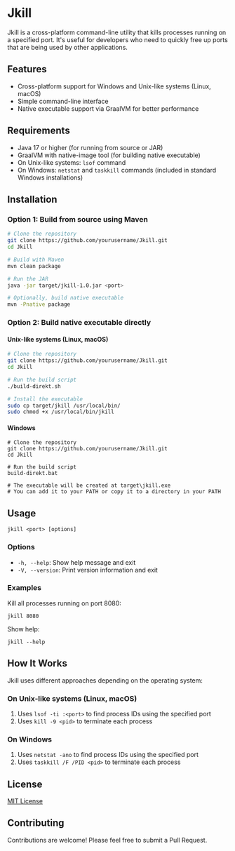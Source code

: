 # Jkill

Jkill is a cross-platform command-line utility that kills processes running on a specified port. It's useful for developers who need to quickly free up ports that are being used by other applications.

## Features

- Cross-platform support for Windows and Unix-like systems (Linux, macOS)
- Simple command-line interface
- Native executable support via GraalVM for better performance

## Requirements

- Java 17 or higher (for running from source or JAR)
- GraalVM with native-image tool (for building native executable)
- On Unix-like systems: `lsof` command
- On Windows: `netstat` and `taskkill` commands (included in standard Windows installations)

## Installation

### Option 1: Build from source using Maven

```bash
# Clone the repository
git clone https://github.com/yourusername/Jkill.git
cd Jkill

# Build with Maven
mvn clean package

# Run the JAR
java -jar target/jkill-1.0.jar <port>

# Optionally, build native executable
mvn -Pnative package
```

### Option 2: Build native executable directly

#### Unix-like systems (Linux, macOS)

```bash
# Clone the repository
git clone https://github.com/yourusername/Jkill.git
cd Jkill

# Run the build script
./build-direkt.sh

# Install the executable
sudo cp target/jkill /usr/local/bin/
sudo chmod +x /usr/local/bin/jkill
```

#### Windows

```batch
# Clone the repository
git clone https://github.com/yourusername/Jkill.git
cd Jkill

# Run the build script
build-direkt.bat

# The executable will be created at target\jkill.exe
# You can add it to your PATH or copy it to a directory in your PATH
```

## Usage

```
jkill <port> [options]
```

### Options

- `-h, --help`: Show help message and exit
- `-V, --version`: Print version information and exit

### Examples

Kill all processes running on port 8080:
```
jkill 8080
```

Show help:
```
jkill --help
```

## How It Works

Jkill uses different approaches depending on the operating system:

### On Unix-like systems (Linux, macOS)

1. Uses `lsof -ti :<port>` to find process IDs using the specified port
2. Uses `kill -9 <pid>` to terminate each process

### On Windows

1. Uses `netstat -ano` to find process IDs using the specified port
2. Uses `taskkill /F /PID <pid>` to terminate each process

## License

[MIT License](LICENSE)

## Contributing

Contributions are welcome! Please feel free to submit a Pull Request.
